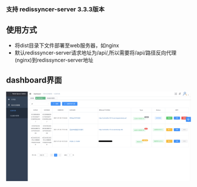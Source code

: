 ### 支持 redissyncer-server 3.3.3版本

## 使用方式
    
   * 将dist目录下文件部署至web服务器，如nginx
   * 默认redissyncer-server请求地址为/api/,所以需要将/api/路径反向代理(nginx)到redissyncer-server地址

## dashboard界面

![](img/dashboard/dashborad1.png)
